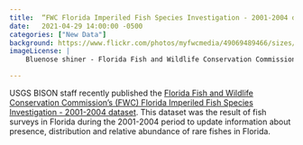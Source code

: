 ```yaml
---
title:  “FWC Florida Imperiled Fish Species Investigation - 2001-2004 dataset published” 
date:   2021-04-29 14:00:00 -0500 
categories: ["New Data"] 
background: https://www.flickr.com/photos/myfwcmedia/49069489466/sizes/l/
imageLicense: | 
    Bluenose shiner - Florida Fish and Wildlife Conservation Commission photo via Flickr (CC BY-NC-ND 2.0) 

--- 
```


USGS BISON staff recently published the [Florida Fish and Wildlife Conservation Commission’s (FWC) Florida Imperiled Fish Species Investigation - 2001-2004 dataset](https://www.gbif.org/dataset/5c7ff628-c336-4635-9746-38d24a4607e7). This dataset was the result of fish surveys in Florida during the 2001-2004 period to update information about presence, distribution and relative abundance of rare fishes in Florida. 